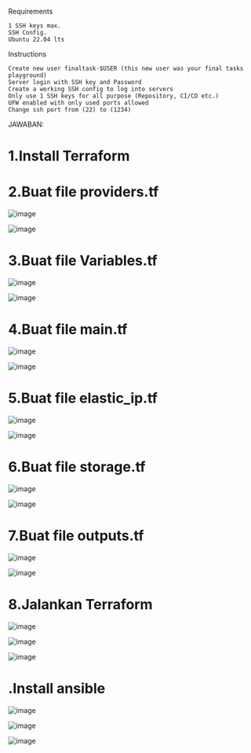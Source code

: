 Requirements

    1 SSH keys max.
    SSH Config.
    Ubuntu 22.04 lts

Instructions

    Create new user finaltask-$USER (this new user was your final tasks playground)
    Server login with SSH key and Password
    Create a working SSH config to log into servers
    Only use 1 SSH keys for all purpose (Repository, CI/CD etc.)
    UFW enabled with only used ports allowed
    Change ssh port from (22) to (1234)
JAWABAN:

# 1.Install Terraform
# 2.Buat file providers.tf

![image](https://github.com/user-attachments/assets/5d163039-1ddd-4150-b7f3-45ea826bdb94)

![image](https://github.com/user-attachments/assets/f9024b3e-e8a0-43ca-bc56-9eddf81e0625)

# 3.Buat file Variables.tf

![image](https://github.com/user-attachments/assets/aa46dcaf-a871-42fd-ac05-5783350abb57)

![image](https://github.com/user-attachments/assets/6a436921-9f3f-4de7-adea-a8f7bf981815)

# 4.Buat file main.tf

![image](https://github.com/user-attachments/assets/69e74553-33b0-4060-bcbd-c58f49216faa)

![image](https://github.com/user-attachments/assets/cfa8de86-04cb-4be3-b702-d057905ab820)

# 5.Buat file elastic_ip.tf

![image](https://github.com/user-attachments/assets/5cc5f406-f237-4bb1-8246-7a583c0ca3ee)

![image](https://github.com/user-attachments/assets/2114f908-0f47-40fc-b2f2-124dee97fa04)

# 6.Buat file storage.tf

![image](https://github.com/user-attachments/assets/1fb2a4b0-0a61-423f-87be-b167a167b72c)

![image](https://github.com/user-attachments/assets/5c35f78d-a379-4f46-a233-7d35213764f1)

# 7.Buat file outputs.tf

![image](https://github.com/user-attachments/assets/853867d6-66f7-492a-8f2c-862380e1fda0)

![image](https://github.com/user-attachments/assets/92d11e7b-0ca9-44ad-ba41-5e0070ec2821)

# 8.Jalankan Terraform

![image](https://github.com/user-attachments/assets/02535209-2514-40ae-bf53-75e5c1113f05)

![image](https://github.com/user-attachments/assets/35b12182-0eac-43fb-bc7e-c9ea9e3a06e8)

![image](https://github.com/user-attachments/assets/5ada3db9-3838-42d1-a426-a9d8f6023dc2)

# .Install ansible

![image](https://github.com/user-attachments/assets/c8eb8942-6712-4b1b-a471-d8c31f0c4334)

![image](https://github.com/user-attachments/assets/63447f07-4034-429f-840c-d3ac2c9472ff)

![image](https://github.com/user-attachments/assets/7c8658f0-4700-4d47-a0a2-65cdc9b61a01)

